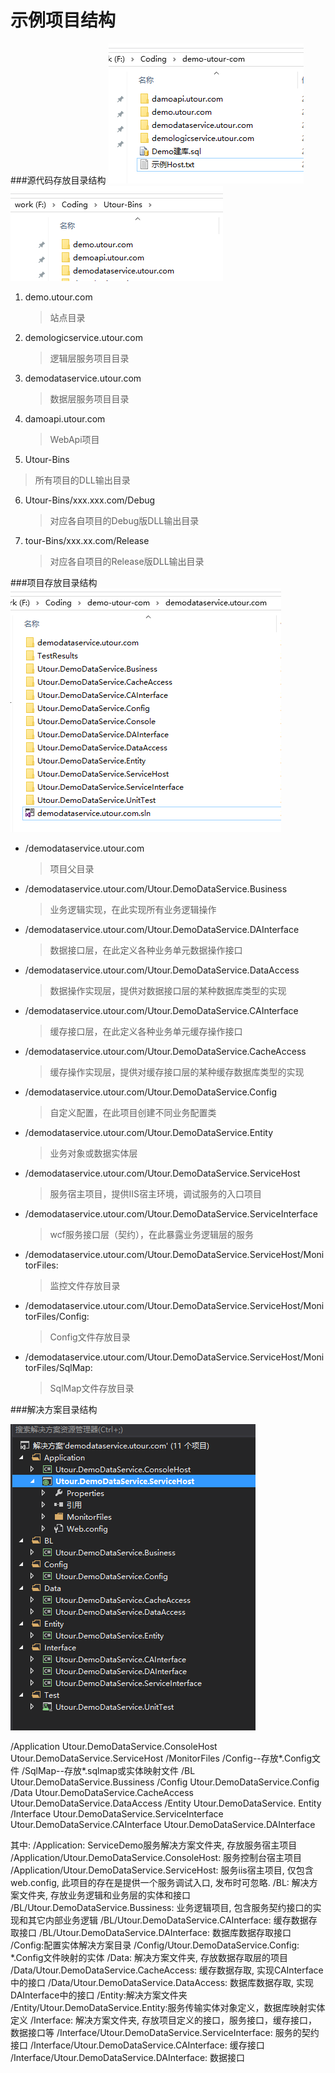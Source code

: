 # 示例项目结构

###源代码存放目录结构
![源代码存放目录结构](../images/img3.png)
![dll输出目录](img4.png)

1. demo.utour.com
   >站点目录
2. demologicservice.utour.com
   >逻辑层服务项目目录
3. demodataservice.utour.com
   >数据层服务项目目录
4. damoapi.utour.com
   >WebApi项目
5. Utour-Bins
  >所有项目的DLL输出目录 	
6. Utour-Bins/xxx.xxx.com/Debug
   >对应各自项目的Debug版DLL输出目录
7. tour-Bins/xxx.xx.com/Release
   >对应各自项目的Release版DLL输出目录

###项目存放目录结构
![项目存放目录结构](../images/img5.png)

* /demodataservice.utour.com
  >项目父目录
* /demodataservice.utour.com/Utour.DemoDataService.Business
  >业务逻辑实现，在此实现所有业务逻辑操作
* /demodataservice.utour.com/Utour.DemoDataService.DAInterface
   >数据接口层，在此定义各种业务单元数据操作接口
* /demodataservice.utour.com/Utour.DemoDataService.DataAccess
  >数据操作实现层，提供对数据接口层的某种数据库类型的实现
* /demodataservice.utour.com/Utour.DemoDataService.CAInterface
   >缓存接口层，在此定义各种业务单元缓存操作接口
* /demodataservice.utour.com/Utour.DemoDataService.CacheAccess
  >缓存操作实现层，提供对缓存接口层的某种缓存数据库类型的实现
* /demodataservice.utour.com/Utour.DemoDataService.Config
  >自定义配置，在此项目创建不同业务配置类
* /demodataservice.utour.com/Utour.DemoDataService.Entity
  >业务对象或数据实体层
* /demodataservice.utour.com/Utour.DemoDataService.ServiceHost
  >服务宿主项目，提供IIS宿主环境，调试服务的入口项目
* /demodataservice.utour.com/Utour.DemoDataService.ServiceInterface
  >wcf服务接口层（契约），在此暴露业务逻辑层的服务
* /demodataservice.utour.com/Utour.DemoDataService.ServiceHost/MonitorFiles: 
  >监控文件存放目录
* /demodataservice.utour.com/Utour.DemoDataService.ServiceHost/MonitorFiles/Config: 
  >Config文件存放目录
* /demodataservice.utour.com/Utour.DemoDataService.ServiceHost/MonitorFiles/SqlMap: 
  >SqlMap文件存放目录

###解决方案目录结构

![解决方案目录结构](../images/img6.png)

/Application
Utour.DemoDataService.ConsoleHost
Utour.DemoDataService.ServiceHost
    /MonitorFiles
         /Config--存放\*.Config文件
         /SqlMap--存放\*.sqlmap或实体映射文件
/BL
   Utour.DemoDataService.Bussiness
/Config
   Utour.DemoDataService.Config
/Data
   Utour.DemoDataService.CacheAccess
   Utour.DemoDataService.DataAccess
/Entity
   Utour.DemoDataService. Entity
/Interface
   Utour.DemoDataService.ServiceInterface
   Utour.DemoDataService.CAInterface
   Utour.DemoDataService.DAInterface

其中: 
/Application: ServiceDemo服务解决方案文件夹, 存放服务宿主项目
/Application/Utour.DemoDataService.ConsoleHost: 服务控制台宿主项目
/Application/Utour.DemoDataService.ServiceHost: 服务iis宿主项目, 仅包含web.config, 此项目的存在是提供一个服务调试入口, 发布时可忽略.
/BL: 解决方案文件夹, 存放业务逻辑和业务层的实体和接口	
/BL/Utour.DemoDataService.Bussiness: 业务逻辑项目, 包含服务契约接口的实现和其它内部业务逻辑
/BL/Utour.DemoDataService.CAInterface: 缓存数据存取接口
/BL/Utour.DemoDataService.DAInterface: 数据库数据存取接口
/Config:配置实体解决方案目录
/Config/Utour.DemoDataService.Config: \*.Config文件映射的实体
/Data: 解决方案文件夹, 存放数据存取层的项目
/Data/Utour.DemoDataService.CacheAccess: 缓存数据存取, 实现CAInterface中的接口
/Data/Utour.DemoDataService.DataAccess: 数据库数据存取, 实现DAInterface中的接口
/Entity:解决方案文件夹
/Entity/Utour.DemoDataService.Entity:服务传输实体对象定义，数据库映射实体定义
/Interface: 解决方案文件夹, 存放项目定义的接口，服务接口，缓存接口，数据接口等
/Interface/Utour.DemoDataService.ServiceInterface: 服务的契约接口
/Interface/Utour.DemoDataService.CAInterface: 缓存接口
/Interface/Utour.DemoDataService.DAInterface: 数据接口